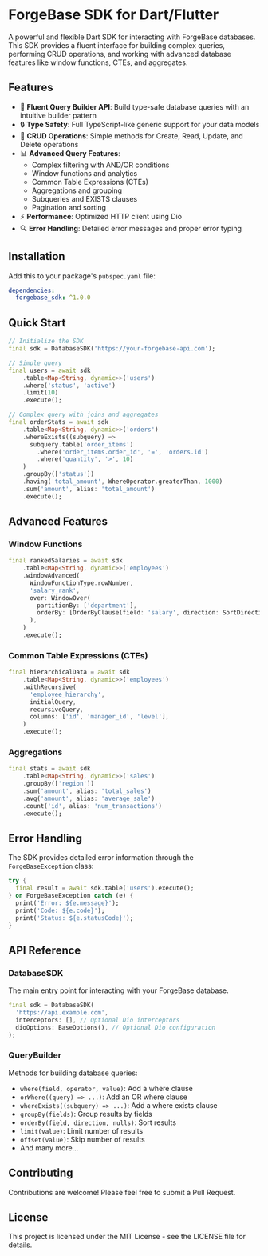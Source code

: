 # ForgeBase SDK for Dart/Flutter

A powerful and flexible Dart SDK for interacting with ForgeBase databases. This SDK provides a fluent interface for building complex queries, performing CRUD operations, and working with advanced database features like window functions, CTEs, and aggregates.

## Features

- 🚀 **Fluent Query Builder API**: Build type-safe database queries with an intuitive builder pattern
- 🔒 **Type Safety**: Full TypeScript-like generic support for your data models
- 🔄 **CRUD Operations**: Simple methods for Create, Read, Update, and Delete operations
- 📊 **Advanced Query Features**:
  - Complex filtering with AND/OR conditions
  - Window functions and analytics
  - Common Table Expressions (CTEs)
  - Aggregations and grouping
  - Subqueries and EXISTS clauses
  - Pagination and sorting
- ⚡ **Performance**: Optimized HTTP client using Dio
- 🔍 **Error Handling**: Detailed error messages and proper error typing

## Installation

Add this to your package's `pubspec.yaml` file:

```yaml
dependencies:
  forgebase_sdk: ^1.0.0
```

## Quick Start

```dart
// Initialize the SDK
final sdk = DatabaseSDK('https://your-forgebase-api.com');

// Simple query
final users = await sdk
    .table<Map<String, dynamic>>('users')
    .where('status', 'active')
    .limit(10)
    .execute();

// Complex query with joins and aggregates
final orderStats = await sdk
    .table<Map<String, dynamic>>('orders')
    .whereExists((subquery) =>
      subquery.table('order_items')
        .where('order_items.order_id', '=', 'orders.id')
        .where('quantity', '>', 10)
    )
    .groupBy(['status'])
    .having('total_amount', WhereOperator.greaterThan, 1000)
    .sum('amount', alias: 'total_amount')
    .execute();
```

## Advanced Features

### Window Functions

```dart
final rankedSalaries = await sdk
    .table<Map<String, dynamic>>('employees')
    .windowAdvanced(
      WindowFunctionType.rowNumber,
      'salary_rank',
      over: WindowOver(
        partitionBy: ['department'],
        orderBy: [OrderByClause(field: 'salary', direction: SortDirection.desc)]
      ),
    )
    .execute();
```

### Common Table Expressions (CTEs)

```dart
final hierarchicalData = await sdk
    .table<Map<String, dynamic>>('employees')
    .withRecursive(
      'employee_hierarchy',
      initialQuery,
      recursiveQuery,
      columns: ['id', 'manager_id', 'level'],
    )
    .execute();
```

### Aggregations

```dart
final stats = await sdk
    .table<Map<String, dynamic>>('sales')
    .groupBy(['region'])
    .sum('amount', alias: 'total_sales')
    .avg('amount', alias: 'average_sale')
    .count('id', alias: 'num_transactions')
    .execute();
```

## Error Handling

The SDK provides detailed error information through the `ForgeBaseException` class:

```dart
try {
  final result = await sdk.table('users').execute();
} on ForgeBaseException catch (e) {
  print('Error: ${e.message}');
  print('Code: ${e.code}');
  print('Status: ${e.statusCode}');
}
```

## API Reference

### DatabaseSDK

The main entry point for interacting with your ForgeBase database.

```dart
final sdk = DatabaseSDK(
  'https://api.example.com',
  interceptors: [], // Optional Dio interceptors
  dioOptions: BaseOptions(), // Optional Dio configuration
);
```

### QueryBuilder

Methods for building database queries:

- `where(field, operator, value)`: Add a where clause
- `orWhere((query) => ...)`: Add an OR where clause
- `whereExists((subquery) => ...)`: Add a where exists clause
- `groupBy(fields)`: Group results by fields
- `orderBy(field, direction, nulls)`: Sort results
- `limit(value)`: Limit number of results
- `offset(value)`: Skip number of results
- And many more...

## Contributing

Contributions are welcome! Please feel free to submit a Pull Request.

## License

This project is licensed under the MIT License - see the LICENSE file for details.
